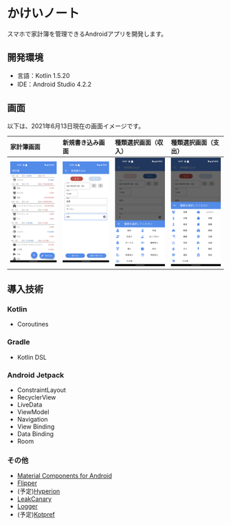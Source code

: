 # かけいノート
スマホで家計簿を管理できるAndroidアプリを開発します。

## 開発環境
- 言語：Kotlin 1.5.20
- IDE：Android Studio 4.2.2

## 画面
以下は、2021年6月13日現在の画面イメージです。

| 家計簿画面 | 新規書き込み画面 | 種類選択画面（収入） | 種類選択画面（支出） |
| :--- | :--- | :--- | :--- |
| <img src="img/img_household_account_book.png" width="240"> | <img src="img/img_new_write.png" width="240"> | <img src="img/img_type_select_bottom_sheet_income.png" width="240"> | <img src="img/img_type_select_bottom_sheet_expense.png" width="240"> |

## 導入技術
### Kotlin
- Coroutines

### Gradle
- Kotlin DSL

### Android Jetpack
- ConstraintLayout
- RecyclerView
- LiveData
- ViewModel
- Navigation
- View Binding
- Data Binding
- Room

### その他
- [Material Components for Android](https://github.com/material-components/material-components-android)
- [Flipper](https://fbflipper.com/)
- (予定)[Hyperion](https://github.com/willowtreeapps/Hyperion-Android#readme)
- [LeakCanary](https://square.github.io/leakcanary/)
- [Logger](https://github.com/orhanobut/logger#readme)
- (予定)[Kotpref](https://chibatching.github.io/Kotpref/)
